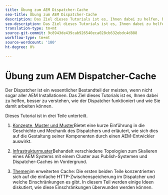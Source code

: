 ```yaml
---
title: Übung zum AEM Dispatcher-Cache
seo-title: Übung zum AEM Dispatcher-Cache
description: Das Ziel dieses Tutorials ist es, Ihnen dabei zu helfen, besser zu verstehen, wie der Dispatcher funktioniert und wie Sie damit arbeiten können.
seo-description: Das Ziel dieses Tutorials ist es, Ihnen dabei zu helfen, besser zu verstehen, wie der Dispatcher funktioniert und wie Sie damit arbeiten können.
translation-type: tm+mt
source-git-commit: 9c8943de439cab926540eca028cb632ebdc4d888
workflow-type: tm+mt
source-wordcount: '180'
ht-degree: 0%

---
```



# Übung zum AEM Dispatcher-Cache

Der Dispatcher ist ein wesentlicher Bestandteil der meisten, wenn nicht sogar aller AEM Installationen. Das Ziel dieses Tutorials ist es, Ihnen dabei zu helfen, besser zu verstehen, wie der Dispatcher funktioniert und wie Sie damit arbeiten können.

Dieses Tutorial ist in drei Teile unterteilt.

1. [Konzepte, Muster und Muster](chapter-1.md)Bietet eine kurze Einführung in die Geschichte und Mechanik des Dispatchers und erläutert, wie sich dies auf die Gestaltung seiner Komponenten durch einen AEM-Entwickler auswirkt.

1. [Infrastrukturmuster](chapter-2.md)Behandelt verschiedene Topologien zum Skalieren eines AEM Systems mit einem Cluster aus Publish-Systemen und Dispatcher-Caches im Vordergrund.

1. [Themen](chapter-3.md)im erweiterten Cache: Die ersten beiden Teile konzentrierten sich auf die einfache HTTP-Zwischenspeicherung im Dispatcher und welche Einschränkungen es gibt. In diesem Teil werden einige Ideen diskutiert, wie diese Einschränkungen überwunden werden können.
